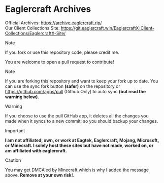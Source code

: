 # Eaglercraft Archives
Official Archives: https://archive.eaglercraft.rip/  
Our Client Collections Site: https://git.eaglercraft.win/EaglercraftX-Client-Collections/EaglercraftX-Site/

> [!NOTE]
> If you fork or use this repository code, please credit me.

You are welcome to open a pull request to contribute!

> [!NOTE]
> If you are forking this repository and want to keep your fork up to date. You can use the sync fork button **(safer)** on the repository or https://github.com/apps/pull (Github Only) to auto sync **(but read the warning below)**.

> [!WARNING]
> If you choose to use the pull GitHub app, it deletes all the changes you made when it syncs to a new commit; so you should backup your changes.

> [!IMPORTANT]
> **I am not affiliated, own, or work at Eagtek, Eaglercraft, Mojang, Microsoft, or Minecraft. I solely host these sites but have not made, worked on, or am affiliated with eaglercraft.**

> [!CAUTION]
> You may get DMCA'ed by Minecraft which is why I added the message above. **Remove at your own risk!**.